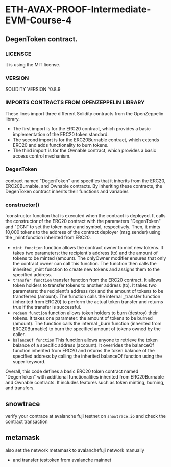 # ETH-AVAX-PROOF-Intermediate-EVM-Course-4
## DegenToken contract.
### LICENSCE
 it is using the MIT license.
### VERSION
 SOLIDITY VERSION ^0.8.9

### IMPORTS CONTRACTS FROM OPENZEPPELIN LIBRARY 
 These lines import three different Solidity contracts from the OpenZeppelin library. 
 * The first import is for the ERC20 contract, which provides a basic implementation of the ERC20 token standard.
 * The second import is for the ERC20Burnable contract, which extends ERC20 and adds functionality to burn tokens.
 * The third import is for the Ownable contract, which provides a basic access control mechanism.
### DegenToken
 contract named "DegenToken" and specifies that it inherits from the ERC20, ERC20Burnable, and Ownable contracts. By inheriting these contracts, the DegenToken contract inherits their functions and variables
 
### constructor()
 `constructor function that is executed when the contract is deployed. It calls the constructor of the ERC20 contract with the parameters "DegenToken" and "DGN" to set the token name and symbol, respectively. Then, it mints 10,000 tokens to the address of the contract deployer (msg.sender) using the _mint function inherited from ERC20.
 * `mint function`
 function allows the contract owner to mint new tokens. It takes two parameters: the recipient's address (to) and the amount of tokens to be minted (amount). The onlyOwner modifier ensures that only the contract owner can call this function. The function then calls the inherited _mint function to create new tokens and assigns them to the specified address.
 * `transfer function`
 transfer function from the ERC20 contract. It allows token holders to transfer tokens to another address (to). It takes two parameters: the recipient's address (to) and the amount of tokens to be transferred (amount). The function calls the internal _transfer function (inherited from ERC20) to perform the actual token transfer and returns true if the transfer is successful.
 * `redeem function`
 function allows token holders to burn (destroy) their tokens. It takes one parameter: the amount of tokens to be burned (amount). The function calls the internal _burn function (inherited from ERC20Burnable) to burn the specified amount of tokens owned by the caller.
 * `balanceOf function`
 This function allows anyone to retrieve the token balance of a specific address (account). It overrides the balanceOf function inherited from ERC20 and returns the token balance of the specified address by calling the inherited balanceOf function using the super keyword.
 
 Overall, this code defines a basic ERC20 token contract named "DegenToken" with additional functionalities inherited from ERC20Burnable and Ownable contracts. It includes features such as token minting, burning, and transfers.

  ## snowtrace
  verify your contrace at avalanche fuji testnet on `snowtrace.io` and check the contract transaction

  ## metamask 
  also set the network metamask to avalanchefuji network manually
* and transfer testtoken from avalanche mainnet

  
